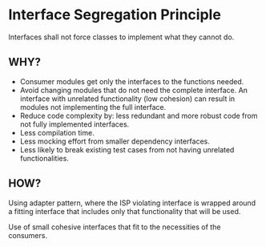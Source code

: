 # Interface Segregation Principle
Interfaces shall not force classes to implement what they cannot do.

## WHY?
- Consumer modules get only the interfaces to the functions needed.
- Avoid changing modules that do not need the complete interface. An interface with unrelated functionality (low cohesion) can result in modules not implementing the full interface.
- Reduce code complexity by: less redundant and more robust code from not fully implemented interfaces.
- Less compilation time.
- Less mocking effort from smaller dependency interfaces.
- Less likely to break existing test cases from not having unrelated functionalities.


## HOW?
Using adapter pattern, where the ISP violating interface is wrapped around a fitting interface that includes only that functionality that will be used.

Use of small cohesive interfaces that fit to the necessities of the consumers.